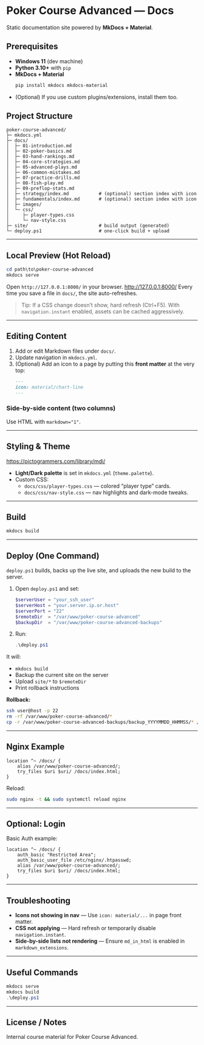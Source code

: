# Poker Course Advanced — Docs

Static documentation site powered by **MkDocs + Material**.

## Prerequisites

- **Windows 11** (dev machine)
- **Python 3.10+** with `pip`
- **MkDocs + Material**
  ```powershell
  pip install mkdocs mkdocs-material
  ```
- (Optional) If you use custom plugins/extensions, install them too.

## Project Structure

```
poker-course-advanced/
├─ mkdocs.yml
├─ docs/
│  ├─ 01-introduction.md
│  ├─ 02-poker-basics.md
│  ├─ 03-hand-rankings.md
│  ├─ 04-core-strategies.md
│  ├─ 05-advanced-plays.md
│  ├─ 06-common-mistakes.md
│  ├─ 07-practice-drills.md
│  ├─ 08-fish-play.md
│  ├─ 09-preflop-stats.md
│  ├─ strategy/index.md           # (optional) section index with icon
│  ├─ fundamentals/index.md       # (optional) section index with icon
│  ├─ images/
│  └─ css/
│     ├─ player-types.css
│     └─ nav-style.css
├─ site/                          # build output (generated)
└─ deploy.ps1                     # one-click build + upload
```

---

## Local Preview (Hot Reload)

```powershell
cd path\to\poker-course-advanced
mkdocs serve
```

Open `http://127.0.0.1:8000/` in your browser.  http://127.0.0.1:8000/ 
Every time you save a file in `docs/`, the site auto-refreshes.

> Tip: If a CSS change doesn’t show, hard refresh (Ctrl+F5). With `navigation.instant` enabled, assets can be cached aggressively.

---

## Editing Content

1. Add or edit Markdown files under `docs/`.
2. Update navigation in `mkdocs.yml`.
3. (Optional) Add an icon to a page by putting this **front matter** at the very top:
   ```markdown
   ---
   icon: material/chart-line
   ---
   ```

### Side-by-side content (two columns)
Use HTML with `markdown="1"`.

---

## Styling & Theme

https://pictogrammers.com/library/mdi/

- **Light/Dark palette** is set in `mkdocs.yml` (`theme.palette`).
- Custom CSS:
  - `docs/css/player-types.css` — colored “player type” cards.
  - `docs/css/nav-style.css` — nav highlights and dark-mode tweaks.

---

## Build

```powershell
mkdocs build
```

---

## Deploy (One Command)

`deploy.ps1` builds, backs up the live site, and uploads the new build to the server.

1. Open `deploy.ps1` and set:
   ```powershell
   $serverUser = "your_ssh_user"
   $serverHost = "your.server.ip.or.host"
   $serverPort = "22"
   $remoteDir  = "/var/www/poker-course-advanced"
   $backupDir  = "/var/www/poker-course-advanced-backups"
   ```
2. Run:
   ```powershell
   .\deploy.ps1
   ```

It will:
- `mkdocs build`
- Backup the current site on the server
- Upload `site/*` to `$remoteDir`
- Print rollback instructions

**Rollback:**
```bash
ssh user@host -p 22
rm -rf /var/www/poker-course-advanced/*
cp -r /var/www/poker-course-advanced-backups/backup_YYYYMMDD_HHMMSS/* /var/www/poker-course-advanced/
```

---

## Nginx Example

```nginx
location ^~ /docs/ {
    alias /var/www/poker-course-advanced/;
    try_files $uri $uri/ /docs/index.html;
}
```

Reload:
```bash
sudo nginx -t && sudo systemctl reload nginx
```

---

## Optional: Login

Basic Auth example:

```nginx
location ^~ /docs/ {
    auth_basic "Restricted Area";
    auth_basic_user_file /etc/nginx/.htpasswd;
    alias /var/www/poker-course-advanced/;
    try_files $uri $uri/ /docs/index.html;
}
```

---

## Troubleshooting

- **Icons not showing in nav** — Use `icon: material/...` in page front matter.
- **CSS not applying** — Hard refresh or temporarily disable `navigation.instant`.
- **Side-by-side lists not rendering** — Ensure `md_in_html` is enabled in `markdown_extensions`.

---

## Useful Commands

```powershell
mkdocs serve
mkdocs build
.\deploy.ps1
```

---

## License / Notes

Internal course material for Poker Course Advanced.
